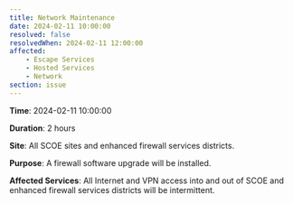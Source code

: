 ```yaml
---
title: Network Maintenance
date: 2024-02-11 10:00:00
resolved: false
resolvedWhen: 2024-02-11 12:00:00
affected:
    - Escape Services
    - Hosted Services
    - Network
section: issue
---
```


**Time**: 2024-02-11 10:00:00

**Duration**: 2 hours

**Site**: All SCOE sites and enhanced firewall services districts.

**Purpose**: A firewall software upgrade will be installed.

**Affected Services**: All Internet and VPN access into and out of SCOE and enhanced firewall services districts will be intermittent.

